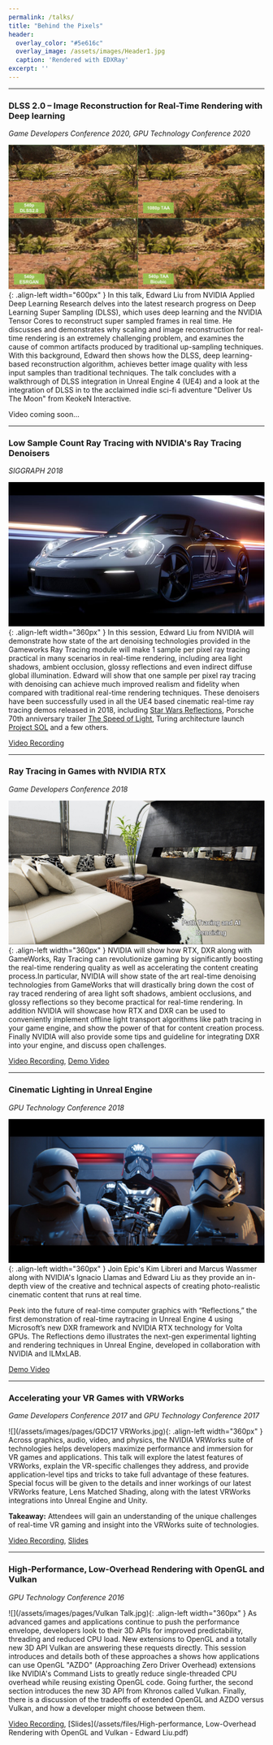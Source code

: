 ```yaml
---
permalink: /talks/
title: "Behind the Pixels"
header:
  overlay_color: "#5e616c"
  overlay_image: /assets/images/Header1.jpg
  caption: 'Rendered with EDXRay'
excerpt: ''
---
```


---

### DLSS 2.0 – Image Reconstruction for Real-Time Rendering with Deep learning
_Game Developers Conference 2020, GPU Technology Conference 2020_

![](/assets/images/pages/DLSS.jpg){: .align-left width="600px" }
In this talk, Edward Liu from NVIDIA Applied Deep Learning Research delves into the latest research progress on Deep Learning Super Sampling (DLSS), which uses deep learning and the NVIDIA Tensor Cores to reconstruct super sampled frames in real time. He discusses and demonstrates why scaling and image reconstruction for real-time rendering is an extremely challenging problem, and examines the cause of common artifacts produced by traditional up-sampling techniques. With this background, Edward then shows how the DLSS, deep learning-based reconstruction algorithm, achieves better image quality with less input samples than traditional techniques. The talk concludes with a walkthrough of DLSS integration in Unreal Engine 4 (UE4) and a look at the integration of DLSS in to the acclaimed indie sci-fi adventure "Deliver Us The Moon" from KeokeN Interactive.

Video coming soon...

---

### Low Sample Count Ray Tracing with NVIDIA's Ray Tracing Denoisers
_SIGGRAPH 2018_

![](/assets/images/pages/SpeedofLight.jpg){: .align-left width="360px" }
In this session, Edward Liu from NVIDIA will demonstrate how state of the art denoising technologies provided in the Gameworks Ray Tracing module will make 1 sample per pixel ray tracing practical in many scenarios in real-time rendering, including area light shadows, ambient occlusion, glossy reflections and even indirect diffuse global illumination. Edward will show that one sample per pixel ray tracing with denoising can achieve much improved realism and fidelity when compared with traditional real-time rendering techniques. These denoisers have been successfully used in all the UE4 based cinematic real-time ray tracing demos released in 2018, including [Star Wars Reflections](https://www.youtube.com/watch?v=J3ue35ago3Y), Porsche 70th anniversary trailer [The Speed of Light](https://www.youtube.com/watch?v=Z85aPqqJzs0), Turing architecture launch [Project SOL](https://www.youtube.com/watch?v=KJRZTkttgLw&t=29s) and a few others.

[Video Recording](http://on-demand.gputechconf.com/siggraph/2018/video/sig1813-5-edward-liu-low-sample-count-ray-tracing-denoisers.html)

---

### Ray Tracing in Games with NVIDIA RTX
_Game Developers Conference 2018_

![](/assets/images/pages/RTX.jpg){: .align-left width="360px" }
NVIDIA will show how RTX, DXR along with GameWorks, Ray Tracing can revolutionize gaming by significantly boosting the real-time rendering quality as well as accelerating the content creating process.In particular, NVIDIA will show state of the art real-time denoising technologies from GameWorks that will drastically bring down the cost of ray traced rendering of area light soft shadows, ambient occlusions, and glossy reflections so they become practical for real-time rendering. In addition NVIDIA will showcase how RTX and DXR can be used to conveniently implement offline light transport algorithms like path tracing in your game engine, and show the power of that for content creation process. Finally NVIDIA will also provide some tips and guideline for integrating DXR into your engine, and discuss open challenges.

[Video Recording](https://www.gdcvault.com/play/1024813/), [Demo Video](https://www.youtube.com/watch?v=tjf-1BxpR9c)

---

### Cinematic Lighting in Unreal Engine
_GPU Technology Conference 2018_

![](/assets/images/pages/Reflections.jpg){: .align-left width="360px" }
Join Epic's Kim Libreri and Marcus Wassmer along with NVIDIA's Ignacio Llamas and Edward Liu as they provide an in-depth view of the creative and technical aspects of creating photo-realistic cinematic content that runs at real time.

Peek into the future of real-time computer graphics with “Reflections,” the first demonstration of real-time raytracing in Unreal Engine 4 using Microsoft’s new DXR framework and NVIDIA RTX technology for Volta GPUs. The Reflections demo illustrates the next-gen experimental lighting and rendering techniques in Unreal Engine, developed in collaboration with NVIDIA and ILMxLAB. 

[Demo Video](https://www.youtube.com/watch?v=J3ue35ago3Y)

---

### Accelerating your VR Games with VRWorks
_Game Developers Conference 2017_ and _GPU Technology Conference 2017_

![](/assets/images/pages/GDC17 VRWorks.jpg){: .align-left width="360px" }
Across graphics, audio, video, and physics, the NVIDIA VRWorks suite of technologies helps developers maximize performance and immersion for VR games and applications. This talk will explore the latest features of VRWorks, explain the VR-specific challenges they address, and provide application-level tips and tricks to take full advantage of these features. Special focus will be given to the details and inner workings of our latest VRWorks feature, Lens Matched Shading, along with the latest VRWorks integrations into Unreal Engine and Unity.

**Takeaway:** Attendees will gain an understanding of the unique challenges of real-time VR gaming and insight into the VRWorks suite of technologies.

[Video Recording](http://www.gdcvault.com/play/1024356/), [Slides](/assets/files/VRWorks_GDC17.pdf)

---

### High-Performance, Low-Overhead Rendering with OpenGL and Vulkan
_GPU Technology Conference 2016_


![](/assets/images/pages/Vulkan Talk.jpg){: .align-left width="360px" }
As advanced games and applications continue to push the performance envelope, developers look to their 3D APIs for improved predictability, threading and reduced CPU load. New extensions to OpenGL and a totally new 3D API Vulkan are answering these requests directly. This session introduces and details both of these approaches a shows how applications can use OpenGL "AZDO" (Approaching Zero Driver Overhead) extensions like NVIDIA's Command Lists to greatly reduce single-threaded CPU overhead while reusing existing OpenGL code. Going further, the second section introduces the new 3D API from Khronos called Vulkan. Finally, there is a discussion of the tradeoffs of extended OpenGL and AZDO versus Vulkan, and how a developer might choose between them.

[Video Recording](http://on-demand.gputechconf.com/gtc/2016/video/S6817.html), [Slides](/assets/files/High-performance, Low-Overhead Rendering with OpenGL and Vulkan - Edward Liu.pdf)